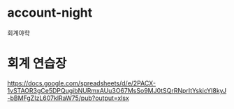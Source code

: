 # account-night
회계야학

# 회계 연습장 
https://docs.google.com/spreadsheets/d/e/2PACX-1vSTAOR3gCe5DPQugibNURmxAUu3O67MsSo9MJ0tSQrRNprItYskicYI8kyJ-bBMFgZIzL607klRaW75/pub?output=xlsx
